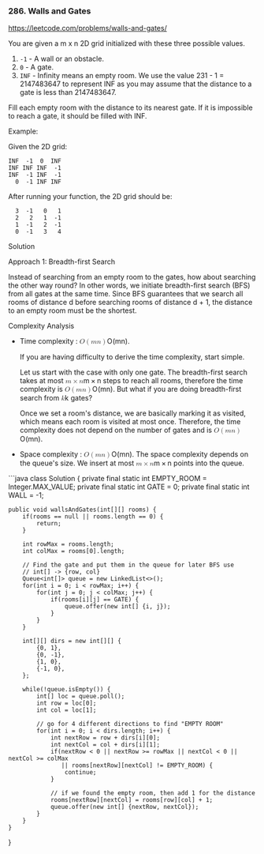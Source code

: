 ### 286. Walls and Gates
https://leetcode.com/problems/walls-and-gates/

You are given a m x n 2D grid initialized with these three possible values.

1. `-1` - A wall or an obstacle.
2. `0` - A gate.
3. `INF` - Infinity means an empty room. We use the value 231 - 1 = 2147483647 to represent INF as you may assume that the distance to a gate is less than 2147483647.

Fill each empty room with the distance to its nearest gate. If it is impossible to reach a gate, it should be filled with INF.

Example: 

Given the 2D grid:
```
INF  -1  0  INF
INF INF INF  -1
INF  -1 INF  -1
  0  -1 INF INF
```
After running your function, the 2D grid should be:
```
  3  -1   0   1
  2   2   1  -1
  1  -1   2  -1
  0  -1   3   4
```

Solution

Approach 1: Breadth-first Search

Instead of searching from an empty room to the gates, how about searching the other way round? In other words, we initiate breadth-first search (BFS) from all gates at the same time. Since BFS guarantees that we search all rooms of distance d before searching rooms of distance d + 1, the distance to an empty room must be the shortest.


Complexity Analysis

<ul>
<li>
<p>Time complexity : <span class="katex"><span class="katex-mathml"><math><semantics><mrow><mi>O</mi><mo>(</mo><mi>m</mi><mi>n</mi><mo>)</mo></mrow><annotation encoding="application/x-tex">O(mn)</annotation></semantics></math></span><span class="katex-html" aria-hidden="true"><span class="base"><span class="strut" style="height:1em;vertical-align:-0.25em;"></span><span class="mord mathdefault" style="margin-right:0.02778em;">O</span><span class="mopen">(</span><span class="mord mathdefault">m</span><span class="mord mathdefault">n</span><span class="mclose">)</span></span></span></span>.</p>
<p>If you are having difficulty to derive the time complexity, start simple.</p>
<p>Let us start with the case with only one gate. The breadth-first search takes at most <span class="katex"><span class="katex-mathml"><math><semantics><mrow><mi>m</mi><mo>×</mo><mi>n</mi></mrow><annotation encoding="application/x-tex">m \times n</annotation></semantics></math></span><span class="katex-html" aria-hidden="true"><span class="base"><span class="strut" style="height:0.66666em;vertical-align:-0.08333em;"></span><span class="mord mathdefault">m</span><span class="mspace" style="margin-right:0.2222222222222222em;"></span><span class="mbin">×</span><span class="mspace" style="margin-right:0.2222222222222222em;"></span></span><span class="base"><span class="strut" style="height:0.43056em;vertical-align:0em;"></span><span class="mord mathdefault">n</span></span></span></span> steps to reach all rooms, therefore the time complexity is <span class="katex"><span class="katex-mathml"><math><semantics><mrow><mi>O</mi><mo>(</mo><mi>m</mi><mi>n</mi><mo>)</mo></mrow><annotation encoding="application/x-tex">O(mn)</annotation></semantics></math></span><span class="katex-html" aria-hidden="true"><span class="base"><span class="strut" style="height:1em;vertical-align:-0.25em;"></span><span class="mord mathdefault" style="margin-right:0.02778em;">O</span><span class="mopen">(</span><span class="mord mathdefault">m</span><span class="mord mathdefault">n</span><span class="mclose">)</span></span></span></span>. But what if you are doing breadth-first search from <span class="katex"><span class="katex-mathml"><math><semantics><mrow><mi>k</mi></mrow><annotation encoding="application/x-tex">k</annotation></semantics></math></span><span class="katex-html" aria-hidden="true"><span class="base"><span class="strut" style="height:0.69444em;vertical-align:0em;"></span><span class="mord mathdefault" style="margin-right:0.03148em;">k</span></span></span></span> gates?</p>
<p>Once we set a room's distance, we are basically marking it as visited, which means each room is visited at most once. Therefore, the time complexity does not depend on the number of gates and is <span class="katex"><span class="katex-mathml"><math><semantics><mrow><mi>O</mi><mo>(</mo><mi>m</mi><mi>n</mi><mo>)</mo></mrow><annotation encoding="application/x-tex">O(mn)</annotation></semantics></math></span><span class="katex-html" aria-hidden="true"><span class="base"><span class="strut" style="height:1em;vertical-align:-0.25em;"></span><span class="mord mathdefault" style="margin-right:0.02778em;">O</span><span class="mopen">(</span><span class="mord mathdefault">m</span><span class="mord mathdefault">n</span><span class="mclose">)</span></span></span></span>.</p>
</li>
<li>
<p>Space complexity : <span class="katex"><span class="katex-mathml"><math><semantics><mrow><mi>O</mi><mo>(</mo><mi>m</mi><mi>n</mi><mo>)</mo></mrow><annotation encoding="application/x-tex">O(mn)</annotation></semantics></math></span><span class="katex-html" aria-hidden="true"><span class="base"><span class="strut" style="height:1em;vertical-align:-0.25em;"></span><span class="mord mathdefault" style="margin-right:0.02778em;">O</span><span class="mopen">(</span><span class="mord mathdefault">m</span><span class="mord mathdefault">n</span><span class="mclose">)</span></span></span></span>.
The space complexity depends on the queue's size. We insert at most <span class="katex"><span class="katex-mathml"><math><semantics><mrow><mi>m</mi><mo>×</mo><mi>n</mi></mrow><annotation encoding="application/x-tex">m \times n</annotation></semantics></math></span><span class="katex-html" aria-hidden="true"><span class="base"><span class="strut" style="height:0.66666em;vertical-align:-0.08333em;"></span><span class="mord mathdefault">m</span><span class="mspace" style="margin-right:0.2222222222222222em;"></span><span class="mbin">×</span><span class="mspace" style="margin-right:0.2222222222222222em;"></span></span><span class="base"><span class="strut" style="height:0.43056em;vertical-align:0em;"></span><span class="mord mathdefault">n</span></span></span></span> points into the queue.</p>
</li>
</ul>
```java
class Solution {
    private final static int EMPTY_ROOM = Integer.MAX_VALUE;
    private final static int GATE = 0;
    private final static int WALL = -1;

    public void wallsAndGates(int[][] rooms) {
        if(rooms == null || rooms.length == 0) {
            return;
        }

        int rowMax = rooms.length;
        int colMax = rooms[0].length;
        
        // Find the gate and put them in the queue for later BFS use
        // int[] -> {row, col}
        Queue<int[]> queue = new LinkedList<>();
        for(int i = 0; i < rowMax; i++) {
            for(int j = 0; j < colMax; j++) {
                if(rooms[i][j] == GATE) {
                    queue.offer(new int[] {i, j});
                }
            }
        }
        
        int[][] dirs = new int[][] {
            {0, 1},
            {0, -1},
            {1, 0},
            {-1, 0},
        };

        while(!queue.isEmpty()) {
            int[] loc = queue.poll();
            int row = loc[0];
            int col = loc[1];
            
            // go for 4 different directions to find "EMPTY ROOM"
            for(int i = 0; i < dirs.length; i++) {
                int nextRow = row + dirs[i][0];
                int nextCol = col + dirs[i][1];
                if(nextRow < 0 || nextRow >= rowMax || nextCol < 0 || nextCol >= colMax 
                   || rooms[nextRow][nextCol] != EMPTY_ROOM) {
                    continue;
                }
                
                // if we found the empty room, then add 1 for the distance
                rooms[nextRow][nextCol] = rooms[row][col] + 1;
                queue.offer(new int[] {nextRow, nextCol});
            }
        }
    }
}
```